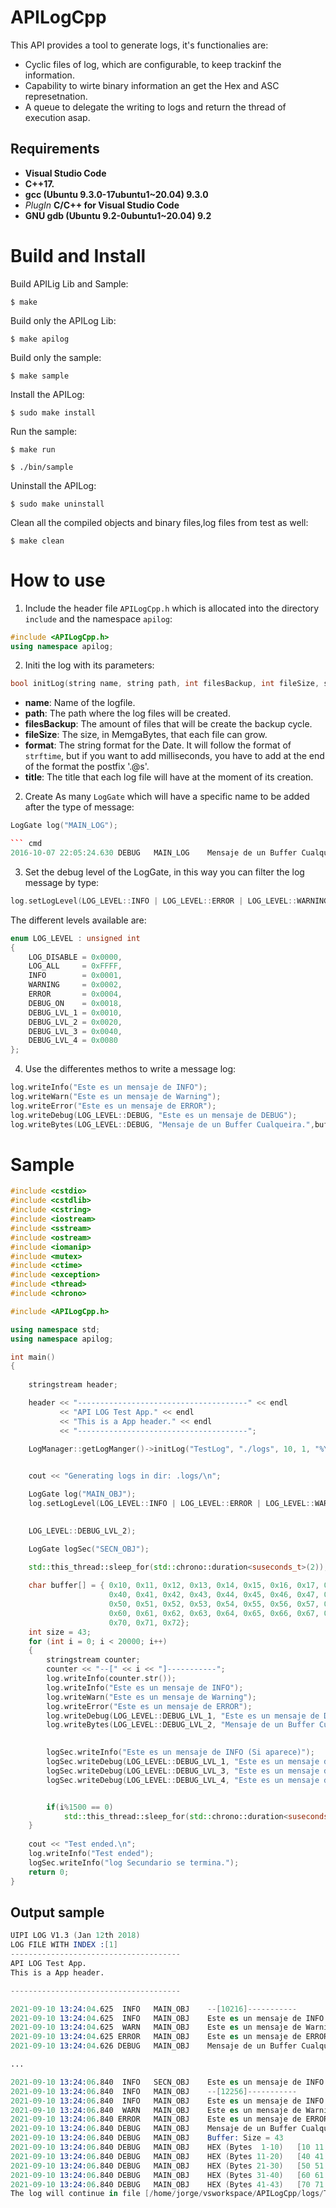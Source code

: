# APILogCpp


This API provides a tool to generate logs, it's functionalies are:

+ Cyclic files of log, which are configurable, to keep trackinf the information.
+ Capability to wirte binary information an get the Hex and ASC represetnation.
+ A queue to delegate the writing to logs and return the thread of execution asap.

## Requirements

+ **Visual Studio Code**
+ **C++17.**
+ **gcc (Ubuntu 9.3.0-17ubuntu1~20.04) 9.3.0**
+ *PlugIn* **C/C++ for Visual Studio Code**
+ **GNU gdb (Ubuntu 9.2-0ubuntu1~20.04) 9.2**

# Build and Install

Build APILig Lib and Sample:

```shell
$ make
```

Build only the APILog Lib:

```shell
$ make apilog
```

Build only the sample:

```shell
$ make sample
```

Install the APILog:

```shell
$ sudo make install
```

Run the sample: 
```shell
$ make run
```
```shell
$ ./bin/sample
```

Uninstall the APILog:

```shell
$ sudo make uninstall
```

Clean all the compiled objects and binary files,log files from test as well:

```shell
$ make clean
```



# How to use

1. Include the header file `APILogCpp.h` which is allocated into the directory `include` and the namespace `apilog`:

```cpp
#include <APILogCpp.h>
using namespace apilog;
```

2. Initi the log with its parameters:

```cpp
bool initLog(string name, string path, int filesBackup, int fileSize, string format, string title);
```

+ **name**: Name of the logfile.
+ **path**: The path where the log files will be created.
+ **filesBackup**: The amount of files that will be create the backup cycle.
+ **fileSize**: The size, in MemgaBytes, that each file can grow.
+ **format**: The string format for the Date. It will follow the format of `strftime`, but if you want to add milliseconds, you have to add at the end of the format the postfix '.@s'.
+ **title**: The title that each log file will have at the moment of its creation.

2. Create As many `LogGate` which will have a specific name to be added after the type of message:

```cpp
LogGate log("MAIN_LOG");

``` cmd
2016-10-07 22:05:24.630	DEBUG	MAIN_LOG	Mensaje de un Buffer Cualqueira.
```

3. Set the debug level of the LogGate, in this way you can filter the log message by type:

```cpp
log.setLogLevel(LOG_LEVEL::INFO | LOG_LEVEL::ERROR | LOG_LEVEL::WARNING | LOG_LEVEL::DEBUG_ON | LOG_LEVEL::DEBUG_LVL_2);
```

The different levels available are:

```cpp
enum LOG_LEVEL : unsigned int
{
	LOG_DISABLE = 0x0000,
	LOG_ALL 	= 0xFFFF,
	INFO 		= 0x0001,
	WARNING 	= 0x0002,
	ERROR 		= 0x0004,
	DEBUG_ON 	= 0x0018,
	DEBUG_LVL_1 = 0x0010,
	DEBUG_LVL_2 = 0x0020,
	DEBUG_LVL_3 = 0x0040,
	DEBUG_LVL_4 = 0x0080
};
```

4. Use the differentes methos to write a message log:

```cpp
log.writeInfo("Este es un mensaje de INFO");
log.writeWarn("Este es un mensaje de Warning");
log.writeError("Este es un mensaje de ERROR");
log.writeDebug(LOG_LEVEL::DEBUG, "Este es un mensaje de DEBUG");
log.writeBytes(LOG_LEVEL::DEBUG, "Mensaje de un Buffer Cualqueira.",buffer, size);
```


# Sample

```cpp
#include <cstdio>
#include <cstdlib>
#include <cstring>
#include <iostream>
#include <sstream>
#include <ostream>
#include <iomanip>
#include <mutex>
#include <ctime>
#include <exception> 
#include <thread>
#include <chrono>

#include <APILogCpp.h>

using namespace std;
using namespace apilog;

int main()
{
	
	stringstream header;

	header << "--------------------------------------" << endl
		   << "API LOG Test App." << endl
		   << "This is a App header." << endl
		   << "--------------------------------------";
		   
	LogManager::getLogManger()->initLog("TestLog", "./logs", 10, 1, "%Y-%m-%d %H:%M:%S.@s", header.str());


	cout << "Generating logs in dir: .logs/\n";

	LogGate log("MAIN_OBJ");
	log.setLogLevel(LOG_LEVEL::INFO | LOG_LEVEL::ERROR | LOG_LEVEL::WARNING | LOG_LEVEL::DEBUG_ON | LOG_LEVEL::DEBUG_LVL_2);

	
	LOG_LEVEL::DEBUG_LVL_2);

	LogGate logSec("SECN_OBJ");
	
	std::this_thread::sleep_for(std::chrono::duration<suseconds_t>(2));

	char buffer[] = { 0x10, 0x11, 0x12, 0x13, 0x14, 0x15, 0x16, 0x17, 0x18, 0x19 ,
					  0x40, 0x41, 0x42, 0x43, 0x44, 0x45, 0x46, 0x47, 0x48, 0x49, 
					  0x50, 0x51, 0x52, 0x53, 0x54, 0x55, 0x56, 0x57, 0x58, 0x59,
					  0x60, 0x61, 0x62, 0x63, 0x64, 0x65, 0x66, 0x67, 0x68, 0x69, 
					  0x70, 0x71, 0x72};
	int size = 43;
	for (int i = 0; i < 20000; i++)
	{
		stringstream counter;
		counter << "--[" << i << "]-----------";
		log.writeInfo(counter.str());
		log.writeInfo("Este es un mensaje de INFO");
		log.writeWarn("Este es un mensaje de Warning");
		log.writeError("Este es un mensaje de ERROR");
		log.writeDebug(LOG_LEVEL::DEBUG_LVL_1, "Este es un mensaje de DEBUG Lv1");
		log.writeBytes(LOG_LEVEL::DEBUG_LVL_2, "Mensaje de un Buffer Cualqueira.",buffer, size);

		
		logSec.writeInfo("Este es un mensaje de INFO (Si aparece)");
		logSec.writeDebug(LOG_LEVEL::DEBUG_LVL_1, "Este es un mensaje de DEBUG Lv1");
		logSec.writeDebug(LOG_LEVEL::DEBUG_LVL_3, "Este es un mensaje de DEBUG Lv3");
		logSec.writeDebug(LOG_LEVEL::DEBUG_LVL_4, "Este es un mensaje de DEBUG Lv4");


		if(i%1500 == 0)
			std::this_thread::sleep_for(std::chrono::duration<suseconds_t>(1));
	}
	
	cout << "Test ended.\n";
	log.writeInfo("Test ended");
	logSec.writeInfo("log Secundario se termina.");
	return 0;
}
```

## Output sample

```s
UIPI LOG V1.3 (Jan 12th 2018)
LOG FILE WITH INDEX :[1]
--------------------------------------
API LOG Test App.
This is a App header.

--------------------------------------

2021-09-10 13:24:04.625	 INFO	MAIN_OBJ	--[10216]-----------
2021-09-10 13:24:04.625	 INFO	MAIN_OBJ	Este es un mensaje de INFO
2021-09-10 13:24:04.625	 WARN	MAIN_OBJ	Este es un mensaje de Warning
2021-09-10 13:24:04.625	ERROR	MAIN_OBJ	Este es un mensaje de ERROR
2021-09-10 13:24:04.626	DEBUG	MAIN_OBJ	Mensaje de un Buffer Cualqueira.

...

2021-09-10 13:24:06.840	 INFO	SECN_OBJ	Este es un mensaje de INFO (Si aparece)
2021-09-10 13:24:06.840	 INFO	MAIN_OBJ	--[12256]-----------
2021-09-10 13:24:06.840	 INFO	MAIN_OBJ	Este es un mensaje de INFO
2021-09-10 13:24:06.840	 WARN	MAIN_OBJ	Este es un mensaje de Warning
2021-09-10 13:24:06.840	ERROR	MAIN_OBJ	Este es un mensaje de ERROR
2021-09-10 13:24:06.840	DEBUG	MAIN_OBJ	Mensaje de un Buffer Cualqueira.
2021-09-10 13:24:06.840	DEBUG	MAIN_OBJ	Buffer: Size = 43
2021-09-10 13:24:06.840	DEBUG	MAIN_OBJ	HEX (Bytes  1-10)	[10 11 12 13 14 15 16 17 18 19] (..........)
2021-09-10 13:24:06.840	DEBUG	MAIN_OBJ	HEX (Bytes 11-20)	[40 41 42 43 44 45 46 47 48 49] (@ABCDEFGHI)
2021-09-10 13:24:06.840	DEBUG	MAIN_OBJ	HEX (Bytes 21-30)	[50 51 52 53 54 55 56 57 58 59] (PQRSTUVWXY)
2021-09-10 13:24:06.840	DEBUG	MAIN_OBJ	HEX (Bytes 31-40)	[60 61 62 63 64 65 66 67 68 69] (`abcdefghi)
2021-09-10 13:24:06.840	DEBUG	MAIN_OBJ	HEX (Bytes 41-43)	[70 71 72                     ] (pqr       )
The log will continue in file [/home/jorge/vsworkspace/APILogCpp/logs/TestLog.3.log]...
```
